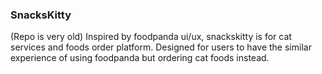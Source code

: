 ### SnacksKitty 

(Repo is very old) Inspired by foodpanda ui/ux, snackskitty is for cat services and foods order platform. Designed for users to have the similar experience of using foodpanda but ordering cat foods instead.

